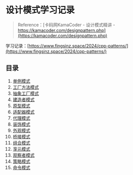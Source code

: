 # 设计模式学习记录

> Reference：[卡码网KamaCoder - 设计模式精讲 - https://kamacoder.com/designpattern.php](https://kamacoder.com/designpattern.php)

学习记录：[https://www.fingsinz.space/2024/cpp-patterns/](https://www.fingsinz.space/2024/cpp-patterns/)

## 目录

1. [单例模式](Singleton/Singleton.hpp)
2. [工厂方法模式](FactoryMethod/FactoryMethod.hpp) 
3. [抽象工厂模式](AbstractFactory/AbstractFactory.hpp)
4. [建造者模式](Builder/Builder.hpp)
5. [原型模式](Prototype/Prototype.hpp)
6. [适配器模式](Adapter/Adapter.hpp)
7. [代理模式](Proxy/Proxy.hpp)
8. [装饰模式](Decorator/Decorator.hpp)
9. [外观模式](Facade/Facade.hpp)
10. [桥接模式](Bridge/Bridge.hpp)
11. [组合模式](Combination/Combination.hpp)
12. [享元模式](FlyWeight/FlyWeight.hpp)
13. [观察者模式](Observer/Observer.hpp)
14. [策略模式](Strategy/Strategy.hpp)
15. [命令模式](Command/Command.hpp)